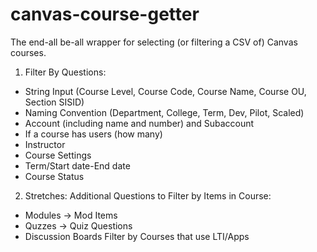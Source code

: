 # canvas-course-getter
The end-all be-all wrapper for selecting (or filtering a CSV of) Canvas courses.

1. Filter By Questions: 
  - String Input (Course Level, Course Code, Course Name, Course OU, Section SISID)
  - Naming Convention (Department, College, Term, Dev, Pilot, Scaled)
  - Account (including name and number) and Subaccount
  - If a course has users (how many)
  - Instructor
  - Course Settings
  - Term/Start date-End date
  - Course Status
  
2. Stretches:
  Additional Questions to Filter by Items in Course:
  - Modules -> Mod Items
  - Quzzes -> Quiz Questions
  - Discussion Boards
  Filter by Courses that use LTI/Apps
